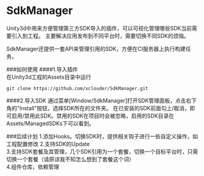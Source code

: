 # SdkManager
Unity3d中用来方便管理第三方SDK导入的插件，可以可视化管理哪些SDK当前需要引入到工程。
主要解决应用发布到不同平台时，需要切换不同SDK的烦恼。

SdkManager还提供一套API来管理引用的SDK，方便在CI服务器上执行构建任务。

###如何使用
####1.导入插件  
在Unity3d工程的Assets目录中运行
```
git clone https://github.com/xclouder/SdkManager.git
```
####2.导入SDK
通过菜单[Window/SdkManager]打开SDK管理面板，点击右下角的"Install"按钮，选择SDK所在的文件夹。
在已安装的SDK前面勾上/取消，即可启用/禁用此SDK。禁用的SDK在项目时会被忽略，启用的SDK目录在Assets/ManagedSDKs下可以看到。

###后续计划
1.添加Hooks。切换SDK时，提供相关钩子进行一些自定义操作，如工程配置修改
2.支持SDK的Update  
3.支持SDK套餐及其管理，几个SDK引用为一个套餐，切换一个目标平台时，只需切换一个套餐（请原谅我不知怎么想到了套餐这个词）  
4.组件仓库，依赖管理  


